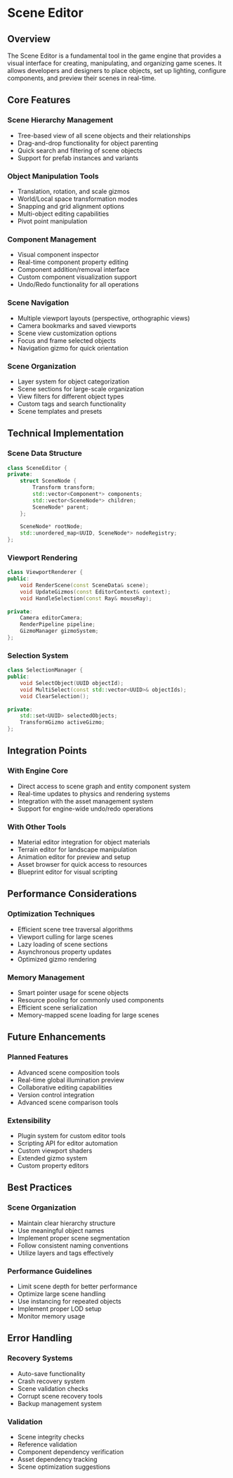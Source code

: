 # Scene Editor

## Overview
The Scene Editor is a fundamental tool in the game engine that provides a visual interface for creating, manipulating, and organizing game scenes. It allows developers and designers to place objects, set up lighting, configure components, and preview their scenes in real-time.

## Core Features

### Scene Hierarchy Management
- Tree-based view of all scene objects and their relationships
- Drag-and-drop functionality for object parenting
- Quick search and filtering of scene objects
- Support for prefab instances and variants

### Object Manipulation Tools
- Translation, rotation, and scale gizmos
- World/Local space transformation modes
- Snapping and grid alignment options
- Multi-object editing capabilities
- Pivot point manipulation

### Component Management
- Visual component inspector
- Real-time component property editing
- Component addition/removal interface
- Custom component visualization support
- Undo/Redo functionality for all operations

### Scene Navigation
- Multiple viewport layouts (perspective, orthographic views)
- Camera bookmarks and saved viewports
- Scene view customization options
- Focus and frame selected objects
- Navigation gizmo for quick orientation

### Scene Organization
- Layer system for object categorization
- Scene sections for large-scale organization
- View filters for different object types
- Custom tags and search functionality
- Scene templates and presets

## Technical Implementation

### Scene Data Structure
```cpp
class SceneEditor {
private:
    struct SceneNode {
        Transform transform;
        std::vector<Component*> components;
        std::vector<SceneNode*> children;
        SceneNode* parent;
    };
    
    SceneNode* rootNode;
    std::unordered_map<UUID, SceneNode*> nodeRegistry;
};
```

### Viewport Rendering
```cpp
class ViewportRenderer {
public:
    void RenderScene(const SceneData& scene);
    void UpdateGizmos(const EditorContext& context);
    void HandleSelection(const Ray& mouseRay);
    
private:
    Camera editorCamera;
    RenderPipeline pipeline;
    GizmoManager gizmoSystem;
};
```

### Selection System
```cpp
class SelectionManager {
public:
    void SelectObject(UUID objectId);
    void MultiSelect(const std::vector<UUID>& objectIds);
    void ClearSelection();
    
private:
    std::set<UUID> selectedObjects;
    TransformGizmo activeGizmo;
};
```

## Integration Points

### With Engine Core
- Direct access to scene graph and entity component system
- Real-time updates to physics and rendering systems
- Integration with the asset management system
- Support for engine-wide undo/redo operations

### With Other Tools
- Material editor integration for object materials
- Terrain editor for landscape manipulation
- Animation editor for preview and setup
- Asset browser for quick access to resources
- Blueprint editor for visual scripting

## Performance Considerations

### Optimization Techniques
- Efficient scene tree traversal algorithms
- Viewport culling for large scenes
- Lazy loading of scene sections
- Asynchronous property updates
- Optimized gizmo rendering

### Memory Management
- Smart pointer usage for scene objects
- Resource pooling for commonly used components
- Efficient scene serialization
- Memory-mapped scene loading for large scenes

## Future Enhancements

### Planned Features
- Advanced scene composition tools
- Real-time global illumination preview
- Collaborative editing capabilities
- Version control integration
- Advanced scene comparison tools

### Extensibility
- Plugin system for custom editor tools
- Scripting API for editor automation
- Custom viewport shaders
- Extended gizmo system
- Custom property editors

## Best Practices

### Scene Organization
- Maintain clear hierarchy structure
- Use meaningful object names
- Implement proper scene segmentation
- Follow consistent naming conventions
- Utilize layers and tags effectively

### Performance Guidelines
- Limit scene depth for better performance
- Optimize large scene handling
- Use instancing for repeated objects
- Implement proper LOD setup
- Monitor memory usage

## Error Handling

### Recovery Systems
- Auto-save functionality
- Crash recovery system
- Scene validation checks
- Corrupt scene recovery tools
- Backup management system

### Validation
- Scene integrity checks
- Reference validation
- Component dependency verification
- Asset dependency tracking
- Scene optimization suggestions
